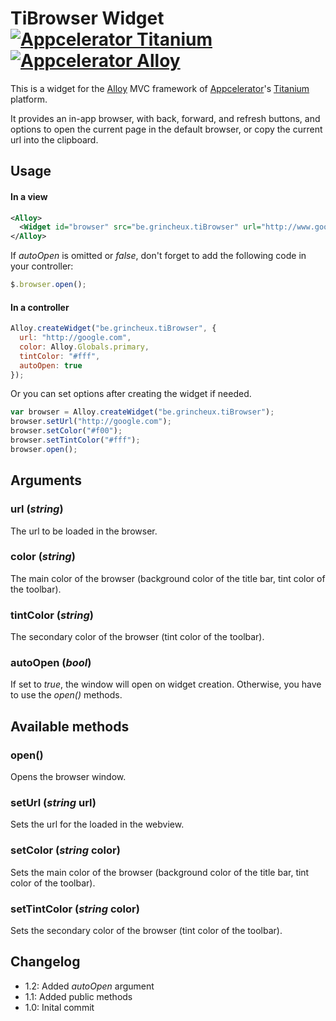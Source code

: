 # TiBrowser Widget [![Appcelerator Titanium](http://www-static.appcelerator.com/badges/titanium-git-badge-sq.png)](http://appcelerator.com/titanium/) [![Appcelerator Alloy](http://www-static.appcelerator.com/badges/alloy-git-badge-sq.png)](http://appcelerator.com/alloy/)
This is a widget for the [Alloy](http://projects.appcelerator.com/alloy/docs/Alloy-bootstrap/index.html) MVC framework of [Appcelerator](http://www.appcelerator.com)'s [Titanium](http://www.appcelerator.com/platform) platform.

It provides an in-app browser, with back, forward, and refresh buttons, and options to open the current page in the default browser, or copy the current url into the clipboard.

## Usage
#### In a view
```xml
<Alloy>
  <Widget id="browser" src="be.grincheux.tiBrowser" url="http://www.google.com" color="#f00" tintColor="#fff" autoOpen="true" />
</Alloy>
```
If *autoOpen* is omitted or *false*, don't forget to add the following code in your controller:
```javascript
$.browser.open();
```
#### In a controller
```javascript
Alloy.createWidget("be.grincheux.tiBrowser", {
  url: "http://google.com",
  color: Alloy.Globals.primary,
  tintColor: "#fff",
  autoOpen: true
});
```
Or you can set options after creating the widget if needed.
```javascript
var browser = Alloy.createWidget("be.grincheux.tiBrowser");
browser.setUrl("http://google.com");
browser.setColor("#f00");
browser.setTintColor("#fff");
browser.open();
```
## Arguments
### url (*string*)
The url to be loaded in the browser.
### color (*string*)
The main color of the browser (background color of the title bar, tint color of the toolbar).
### tintColor (*string*)
The secondary color of the browser (tint color of the toolbar).
### autoOpen (*bool*)
If set to *true*, the window will open on widget creation. Otherwise, you have to use the *open()* methods.
## Available methods
### open()
Opens the browser window.
### setUrl (*string* url)
Sets the url for the loaded in the webview.
### setColor (*string* color)
Sets the main color of the browser (background color of the title bar, tint color of the toolbar).
### setTintColor (*string* color)
Sets the secondary color of the browser (tint color of the toolbar).

## Changelog
* 1.2: Added *autoOpen* argument
* 1.1: Added public methods
* 1.0: Inital commit
